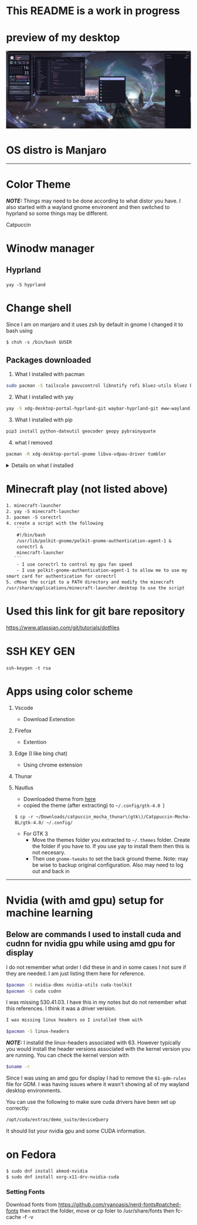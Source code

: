 # This README is a work in progress 
# preview of my desktop
![desktop](https://github.com/BranchManager/.dotfiles/blob/main/Pictures/desktop_showcase.png)

# OS distro is Manjaro 

_____________________________________________________________
# Color Theme
**_NOTE:_** Things may need to be done according to  what distor you have. I also started with a wayland gnome environent and then switched to hyprland so some things may be different.

Catpuccin
# Winodw manager
## Hyprland
`yay -S hyprland`

# Change shell
Since I am on manjaro and it uses zsh by default in gnome I changed it to bash using
~~~
$ chsh -s /bin/bash $USER
~~~


## Packages downloaded
1. What I installed with pacman
```bash
sudo pacman -S tailscale pavucontrol libnotify rofi bluez-utils bluez blueman python-pip swaybg bc sddm qt5-graphicaleffects qt5-svg qt5-quickcontrols2 slurp jq thunar thunar-archive-plugin ccid opensc pkgconf
```
2. What I installed with yay
```bash
yay -S xdg-desktop-portal-hyprland-git waybar-hyprland-git eww-wayland wlsunset ttf-ubuntu-nerd spicetify-themes-git catppuccin-gtk-theme-mocha catppuccin-gtk-theme-macchiato catppuccin-gtk-theme-frappe catppuccin-gtk-theme-latte icat sddm-thme-corners-git swaylock swayidle grim
```
3. What I installed with pip
```bash 
pip3 install python-dateutil geocoder geopy pybrainyquote
```
4. what I removed
```bash 
pacman -R xdg-desktop-portal-gnome libva-vdpau-driver tumbler
```
<details>
<summary> Details on what I installed </summary>

1. yay -S xdg-desktop-portal-hyprland-git
2. yay -S waybar-hyprland-git
    - what I installed to get waybar to work properly on hyprland
3. sudo pacman -S tailscale
    - additional sign in required with `sudo systemctl start tailscaled `
    - to use tailescale in way bar sqript you need jq `sudo pacman -S jq`
4. sudo pacman -S pavucontrol
    - for volume control
5. sudo pacman -S libnotify
    - to use notify-send
    - to test notifications
6. yay -S eww-wayland
 - for eww widgets
7. sudo pacman -S rofi
8. sudo pacman -S bluez-utils
9. sudo pacman -S bluez
10. sudo pacman -S blueman
    - the above three are for bluetooth
11. yay -S wlsunset
    - for night light
12. sudo pacman -S python-pip
13. sudo yay -S ttf-ubuntu-nerd
    - installed fonts and icons
14. sudo pacman -S swaybg
    - for background image
15. pip3 install python-dateutil
16. pip3 install geocoder
17. pip3 install geopy
    - the above three for weather widget

18. spicetify-cli
19. yay -S spicetify-themes-git
    - for spotify theme
    - Before applying Spicetify, you need to gain write permission on Spotify files, by running command:
        ```
        sudo chmod a+wr /opt/spotify
        sudo chmod a+wr /opt/spotify/Apps -R
        ```
    - Then, run command to apply the new theme:
        ```
        cd "$(dirname "$(spicetify -c)")/Themes/Dribbblish"
        spicetify config current_theme Dribbblish color_scheme base
        spicetify config inject_css 1 replace_colors 1 overwrite_assets inject_theme_js 1
        spicetify apply
        ```
20. sudo pacman -S bc
    - needed for the spotify bar widget to work

    - enable spotifyd service
        ```
        $ systemctl --user enable spotifyd.service
        ```
23. yay -S icat   (for viewing imagies in terminal)
24. yay -S catppuccin-gtk-theme-mocha catppuccin-gtk-theme-macchiato catppuccin-gtk-theme-frappe catppuccin-gtk-theme-latte
    - catpuccin for gtk theme
25. pip install shell-gpt==0.9.0
    - I had to modify my path in order for this to work by adding ~/.local/bin to my path
    - this is for my eww chat gpt widget
26. pacman -Syu sddm qt5-graphicaleffects qt5-svg qt5-quickcontrols2 
27. yay -S sddm-thme-corners-git
    - this is for the sddm theme
    - mkdir /etc/sddm.conf.d
    - cp /usr/lib/sddm/sddm.conf.d/default.conf /etc/sddm.conf.d/
28. pip3 install pybrainyquote
- for the quote widget
29. yay -S swaylock
30. yay l-S swayidle

31. sudo -S grim
32. pacman -S slurp 
    - the above two are for screen shots
    - used with grim to select region for screen shots.
33. pacman -R xdg-desktop-portal-gnome
- remove this package for hyprland
34. pacman -R libva-vdpau-driver
- remove this package for manjaro if I want to run OBS
35. 1. sudo Pacman -S thunar tumbler kitty
    - install thunar
    - changing terminal to kitty
        Went the the edit section => Configure custom Actions => Edit the "open Terminal here" action command from `exo-open --working-directory %f --launch TerminalEmulator` to `kitty --working-directory %f`
    - install extract archive for thunar
        `
        sudo pacman -S thunar-archive-plugin`
    - I also use Nautilus as an alternative file manager
    - tumbler is used a plugin to view picture thumbnails in thunar
36. sudo pacman -S ccid opensc
    - for smart card reader CAC auth
37. sudo pacman -S pkgconf
    - for installing allot of the AUR packages

</details>

# Minecraft play (not listed above)
    1. minecraft-launcher
    2. yay -S minecraft-launcher
    3. pacman -S corectrl
    4. create a script with the following
        ```
        #!/bin/bash
        /usr/lib/polkit-gnome/polkit-gnome-authentication-agent-1 &
        corectrl &
        minecraft-launcher
       ```
        - I use corectrl to control my gpu fan speed
        - I use polkit-gnome-authentication-agent-1 to allow me to use my smart card for authentication for corectrl
    5. cMove the script to a PATH directory and modify the minecraft /usr/share/applications/minecraft-launcher.desktop to use the script
        
# Used this link for git bare repository
https://www.atlassian.com/git/tutorials/dotfiles

# SSH KEY GEN
`ssh-keygen -t rsa`

# Apps using color scheme
1. Vscode
    - Download Extenstion
2. Firefox
    - Extention
3. Edge (I like bing chat)
    - Using chrome extension
4. Thunar

5. Nautlus
    - Downloaded theme from [here](!https://www.xfce-look.org/p/1715554/)
    - copied the theme (after extracting) to `~/.config/gtk-4.0 `)
    ~~~
    $ cp -r ~/Downloads/catpuccin_mocha_thunar\(gtk\)/Catppuccin-Mocha-BL/gtk-4.0/ ~/.config/
    ~~~
    - For GTK 3 
        - Move the themes folder you extracted to `~/.themes` folder. Create the folder if you have to. If you use yay to install them then this is not necesary.
        - Then use `gnome-tweaks` to set the back ground theme.
    Note: may be wise to backup original configuration. Also may need to log out and back in

_____________________________________________________________
# Nvidia (with amd gpu) setup for machine learning
## Below are commands I used to install cuda and cudnn for nvidia gpu while using amd gpu for display
I do not remember what order I did these in and in some cases I not sure if they are needed. I am just listing them here for reference.
```bash
$pacman -S nvidia-dkms nvidia-utils cuda-toolkit 
$pacman -S cuda cudnn
```
I was missing 530.41.03. I have this in my notes but do not remember what this references. I think it was a driver version.
```bash
I was missing linux headers so I installed them with
```
```bash
$pacman -S linux-headers
```
**_NOTE:_** I installd the linux-headers associated with 63. However typically you would install the header versions associated with the kernel version you are running. 
You can check the kernel version with
```bash 
$uname -r
```
Since I was using an amd gpu for display I had to remove the `61-gdm-rules` file for GDM. I was having issues where it wasn't showing all of my wayland desktop environments.

You can use the following to make sure cuda drivers have been set up correctly:
```bash
/opt/cuda/extras/demo_suite/deviceQuery
```
It should list your nvidia gpu and some CUDA information.


# on Fedora

```
$ sudo dnf install akmod-nvidia
$ sudo dnf install xorg-x11-drv-nvidia-cuda
```


### Setting Fonts

Download fonts from https://github.com/ryanoasis/nerd-fonts#patched-fonts
then extract the folder, move or cp foler to /usr/share/fonts
then fc-cache -f -v